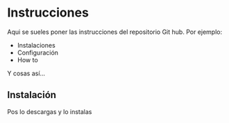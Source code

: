 # Instrucciones
Aqui se sueles poner las instrucciones del repositorio Git hub. Por ejemplo:

- Instalaciones
- Configuración 
- How to

Y cosas así...

## Instalación
Pos lo descargas y lo instalas 

